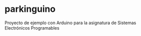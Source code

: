 parkinguino
===========

Proyecto de ejemplo con Arduino para la asignatura de Sistemas Electrónicos Programables
